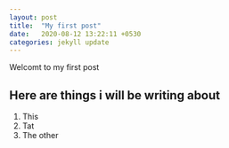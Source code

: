 ```yaml
---
layout: post
title:  "My first post"
date:   2020-08-12 13:22:11 +0530
categories: jekyll update
---
```


Welcomt to my first post

## Here are things i will be writing about 

1. This 
2. Tat
3. The other